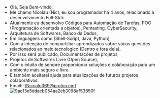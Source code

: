 - Olá, Seja Bem-vindo,
- Me chamo Nicolau (Nic), eu sou programador há 4 anos, relacionado a desenvolvimento Full-Stck
- Atualmente eu desenvolvo Códigos para Automação de Tarefas, POO (Programação orientada a objetos), Pentesting, CyberSecurity,
- Arquitetura de Softwares, Banco da Dados,
- Em linguagens como [Shell-Script, Java, Python],
- Com a intenção de compartilhar aprendizados sobre várias questões relacionados ao meio tecnologico (Dentro e fora dela),
- Por isso será publicado, Documentações de projetos,
- Projetos de Softwares Livre (Open Source),
- Com o intuíto de sempre proporcionar soluções e colaboração para um ambiente mais seguro e livre.
- E também aceitarei ajuda para atualizações de futuros projetos colaborativos.
- Email: ![Niccolo369@proton.me]
![9ae13e5ddacb054aa2eb3098af53850f](https://github.com/Nicolau-369/Nicolau-369/assets/160781135/87727c47-e6db-4a91-b3cd-044450e2a3b8)


